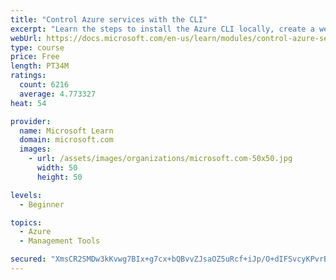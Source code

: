 ```yaml
---
title: "Control Azure services with the CLI"
excerpt: "Learn the steps to install the Azure CLI locally, create a website, and manage Azure resources using the CLI."
webUrl: https://docs.microsoft.com/en-us/learn/modules/control-azure-services-with-cli/
type: course
price: Free
length: PT34M
ratings:
  count: 6216
  average: 4.773327
heat: 54

provider:
  name: Microsoft Learn
  domain: microsoft.com
  images:
    - url: /assets/images/organizations/microsoft.com-50x50.jpg
      width: 50
      height: 50

levels:
  - Beginner

topics:
  - Azure
  - Management Tools

secured: "XmsCR2SMDw3kKvwg7BIx+g7cx+bQBvvZJsaOZ5uRcf+iJp/O+dIFSvcyKPvrBG75WZ472WGF9vEa0hPe5xhJg4wflRw9AVIUAmiEI96EMtOsiCA3REOLNV01S34866WA5QNDH6OYRi2DFbZhT6p6Wqg9CrmNuP88hlHR963XVKbj1t3YCO0v3PAOV+bNy+YfM3tRIgwDbeiRGC/EdbsNFpklRL4Dtsef15pXc6PznNEFOuBhVu8fDR0FPX4cC9SmYowS+fyOHvTv2L2RnMb9tehqbFyKV0qQSR6k4sOp84P3LFwwkB0OrFKWPTG69eBQn7n/g6AWeOtQbYnN4yQdJp26Hn2duNhL+xsCESjiX4mkthLGRXsIq1Y6y8pdk5VXH5LOeAbROirZi/rRqYN8LVbw/i7WlnHHTSbtfampBo4=;jLum2zlMHlerISXv6fMyYg=="
---
```


